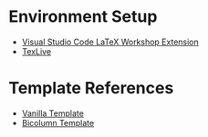 # Environment Setup
- [Visual Studio Code LaTeX Workshop Extension](https://marketplace.visualstudio.com/items?itemName=James-Yu.latex-workshop)
- [TexLive](https://www.tug.org/texlive/quickinstall.html)

# Template References
- [Vanilla Template](https://github.com/sb2nov/resume)
- [Bicolumn Template](https://www.latextemplates.com/template/stylish-cv)
